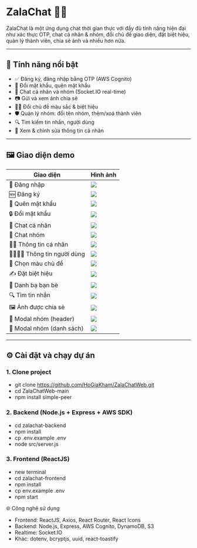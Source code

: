 # ZalaChat 💬✨

ZalaChat là một ứng dụng chat thời gian thực với đầy đủ tính năng hiện đại như xác thực OTP, chat cá nhân & nhóm, đổi chủ đề giao diện, đặt biệt hiệu, quản lý thành viên, chia sẻ ảnh và nhiều hơn nữa.

---

## 🚀 Tính năng nổi bật

- ✅ Đăng ký, đăng nhập bằng OTP (AWS Cognito)
- 🔐 Đổi mật khẩu, quên mật khẩu
- 💬 Chat cá nhân và nhóm (Socket.IO real-time)
- 📷 Gửi và xem ảnh chia sẻ
- 🧑‍🎨 Đổi chủ đề màu sắc & biệt hiệu
- 🛡️ Quản lý nhóm: đổi tên nhóm, thêm/xoá thành viên
- 🔍 Tìm kiếm tin nhắn, người dùng
- 👤 Xem & chỉnh sửa thông tin cá nhân

---

## 🖼️ Giao diện demo

| Giao diện                        | Hình ảnh                                     |
|----------------------------------|----------------------------------------------|
| 🔐 Đăng nhập                    | ![](image/LoginScreen.jpg)                   |
| 🆕 Đăng ký                      | ![](image/RegisterScreen.jpg)                |
| 🔁 Quên mật khẩu                | ![](image/ForgetPasswordScreen.jpg)          |
| 🔒 Đổi mật khẩu                 | ![](image/ChangePasswordScreen.jpg)          |
| 💬 Chat cá nhân                | ![](image/ChatScreen.jpg)                    |
| 👥 Chat nhóm                   | ![](image/ChatGroupScreen.jpg)               |
| 🧑‍💼 Thông tin cá nhân        | ![](image/ViewMyProfile.jpg)                 |
| 👨‍👩‍👧‍👦 Thông tin người dùng  | ![](image/ViewChatPeopleInformation.jpg)     |
| 🎨 Chọn màu chủ đề             | ![](image/SelectColorTheme.jpg)              |
| ✍️ Đặt biệt hiệu               | ![](image/SetNicknameScreen.jpg)             |
| 🧭 Danh bạ bạn bè               | ![](image/ContactScreen.jpg)                 |
| 🔍 Tìm tin nhắn                | ![](image/SearchForMessage.jpg)              |
| 🖼️ Ảnh được chia sẻ            | ![](image/ImageSharedScreen.jpg)             |
| 🧩 Modal nhóm (header)         | ![](image/ModalChatHeaderGroupScreen.jpg)    |
| 🧩 Modal nhóm (danh sách)      | ![](image/ModalChatHeaderScreen.jpg)         |

---

## ⚙️ Cài đặt và chạy dự án

### 1. Clone project


- git clone https://github.com/HoGiaKham/ZalaChatWeb.git
- cd ZalaChatWeb-main
- npm install simple-peer
### 2. Backend (Node.js + Express + AWS SDK)
- cd zalachat-backend
- npm install
- cp .env.example .env
- node src/server.js
### 3. Frontend (ReactJS)
- new terminal
- cd zalachat-frontend
- npm install
- cp env.example .env
- npm start


🌐 Công nghệ sử dụng
- Frontend: ReactJS, Axios, React Router, React Icons
- Backend: Node.js, Express, AWS Cognito, DynamoDB, S3
- Realtime: Socket.IO
- Khác: dotenv, bcryptjs, uuid, react-toastify
